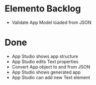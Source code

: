 Elemento Backlog
================

- Validate App Model loaded from JSON

Done
====

- App Studio shows app structure
- App Studio edits Text properties
- Convert App object to and from JSON
- App Studio shows generated app
- App Studio can add new Text element
